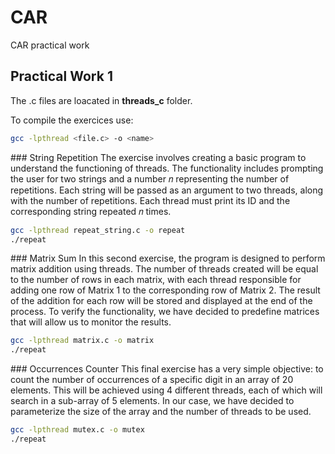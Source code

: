 # CAR
CAR practical work

## Practical Work 1

The .c files are loacated in **threads_c** folder.

To compile the exercices use:

```bash
gcc -lpthread <file.c> -o <name> 
```

### String Repetition
The exercise involves creating a basic program to understand the functioning of threads. The functionality includes prompting the user for two strings and a number 𝑛 representing the number of repetitions. Each string will be passed as an argument to two threads, along with the number of repetitions. Each thread must print its ID and the corresponding string repeated 𝑛 times.

```bash
gcc -lpthread repeat_string.c -o repeat
./repeat 
```

### Matrix Sum
In this second exercise, the program is designed to perform matrix addition using threads. The number of threads created will be equal to the number of rows in each matrix, with each thread responsible for adding one row of Matrix 1 to the corresponding row of Matrix 2. The result of the addition for each row will be stored and displayed at the end of the process. To verify the functionality, we have decided to predefine matrices that will allow us to monitor the results.

```bash
gcc -lpthread matrix.c -o matrix
./repeat 
```

### Occurrences Counter
This final exercise has a very simple objective: to count the number of occurrences of a specific digit in an array of 20 elements. This will be achieved using 4 different threads, each of which will search in a sub-array of 5 elements. In our case, we have decided to parameterize the size of the array and the number of threads to be used.

```bash
gcc -lpthread mutex.c -o mutex
./repeat 
```
